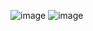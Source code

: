 ![image](https://user-images.githubusercontent.com/107879647/181083111-b50a3056-39f8-47bb-9a16-8781f1602330.png)
![image](https://user-images.githubusercontent.com/107879647/181083256-6b3cd349-35da-4a59-98ea-a461e04f2b55.png)
